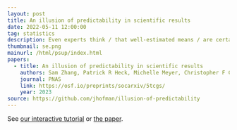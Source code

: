 ```yaml
---
layout: post
title: An illusion of predictability in scientific results
date: 2022-05-11 12:00:00
tag: statistics
description: Even experts think / that well-estimated means / are certain outcomes. (Haiku summary due to MSR poets Dan and Jake). Click the thumbnail for a mini-explainer.
thumbnail: se.png
mainurl: /html/psup/index.html
papers:
  - title: An illusion of predictability in scientific results
    authors: Sam Zhang, Patrick R Heck, Michelle Meyer, Christopher F Chabris, Daniel G Goldstein, Jake M Hofman
    journal: PNAS
    link: https://osf.io/preprints/socarxiv/5tcgs/
    year: 2023
source: https://github.com/jhofman/illusion-of-predictability
---
```


See <a href="/html/psup/index.html">our interactive tutorial</a> or <a href="https://osf.io/preprints/socarxiv/5tcgs/">the paper</a>.
